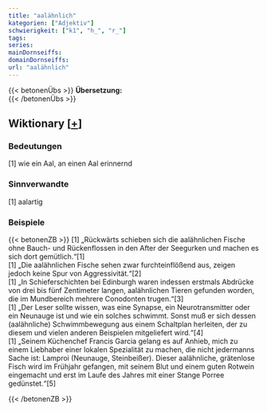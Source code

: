 ```yaml
---
title: "aalähnlich"
kategorien: ["Adjektiv"]
schwierigkeit: ["k1", "h_", "r_"]
tags:
series:
mainDornseiffs:
domainDornseiffs:
url: "aalähnlich"
---
```


{{< betonenÜbs >}}
**Übersetzung:**  
{{< /betonenÜbs >}}

## Wiktionary [[+](https://de.wiktionary.org/wiki/aalähnlich)]

### Bedeutungen
[1] wie ein Aal, an einen Aal erinnernd  

### Sinnverwandte
[1] aalartig  

### Beispiele
{{< betonenZB >}}
[1] „Rückwärts schieben sich die aalähnlichen Fische ohne Bauch- und Rückenflossen in den After der Seegurken und machen es sich dort gemütlich.“[1]  
[1] „Die aalähnlichen Fische sehen zwar furchteinflößend aus, zeigen jedoch keine Spur von Aggressivität.“[2]  
[1] „In Schieferschichten bei Edinburgh waren indessen erstmals Abdrücke von drei bis fünf Zentimeter langen, aalähnlichen Tieren gefunden worden, die im Mundbereich mehrere Conodonten trugen.“[3]  
[1] „Der Leser sollte wissen, was eine Synapse, ein Neurotransmitter oder ein Neunauge ist und wie ein solches schwimmt. Sonst muß er sich dessen (aalähnliche) Schwimmbewegung aus einem Schaltplan herleiten, der zu diesem und vielen anderen Beispielen mitgeliefert wird.“[4]  
[1] „Seinem Küchenchef Francis Garcia gelang es auf Anhieb, mich zu einem Liebhaber einer lokalen Spezialität zu machen, die nicht jedermanns Sache ist: Lamproi (Neunauge, Steinbeißer). Dieser aalähnliche, grätenlose Fisch wird im Frühjahr gefangen, mit seinem Blut und einem guten Rotwein eingemacht und erst im Laufe des Jahres mit einer Stange Porree gedünstet.“[5]  

{{< /betonenZB >}}

